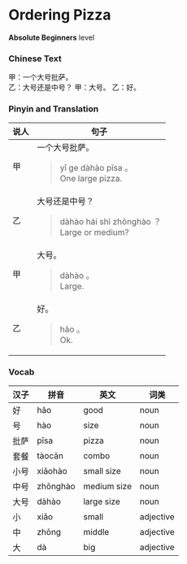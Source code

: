 # Ordering Pizza
**Absolute Beginners** level
### Chinese Text
甲：一个大号批萨。<br />乙：大号还是中号？
甲：大号。
乙：好。

### Pinyin and Translation
|说人|句子|
|----|----|
|甲|一个大号批萨。<blockquote>yī ge dàhào pīsa 。<br />One large pizza.</blockquote>|
|乙|大号还是中号？<blockquote>dàhào hái shì zhōnghào ？<br />Large or medium?</blockquote>|
|甲|大号。<blockquote>dàhào 。<br />Large.</blockquote>|
|乙|好。<blockquote>hǎo 。<br />Ok.</blockquote>|
### Vocab
|汉子|拼音|英文|词类|
|----|----|----|----|
|好|hǎo|good|noun|
|号|hào|size|noun|
|批萨|pīsa|pizza|noun|
|套餐|tàocān|combo|noun|
|小号|xiǎohào|small size|noun|
|中号|zhōnghào|medium size|noun|
|大号|dàhào|large size|noun|
|小|xiǎo|small|adjective|
|中|zhōng|middle|adjective|
|大|dà|big|adjective|